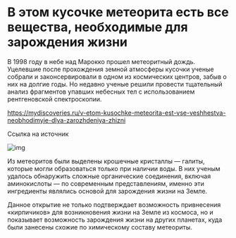 # В этом кусочке метеорита есть все вещества, необходимые для зарождения жизни 

В 1998 году в небе над Марокко прошел метеоритный дождь. Уцелевшие после прохождения земной атмосферы кусочки ученые собрали и законсервировали в одном из космических центров, забыв о них на долгие годы. Но недавно ученые решили провести тщательный анализ фрагментов упавших небесных тел с использованием рентгеновской спектроскопии.

https://mydiscoveries.ru/v-etom-kusochke-meteorita-est-vse-veshhestva-neobhodimyie-dlya-zarozhdeniya-zhizni

Cсылка на источник

![img](https://mydiscoveries.ru/wp-content/uploads/2018/01/181701-Halite-Full.jpg)

Из метеоритов были выделены крошечные кристаллы — галиты, которые могли образоваться только при наличии воды. В них ученым удалось обнаружить сложные органические соединения, включая аминокислоты — по современным представлениям, именно эти ингредиенты являлись основой для зарождения жизни на Земле.

Данное открытие не только подтверждает возможность привнесения «кирпичиков» для возникновения жизни на Земле из космоса, но и показывает возможность зарождения жизни на других планетах, куда были занесены схожие по химическому составу метеориты.